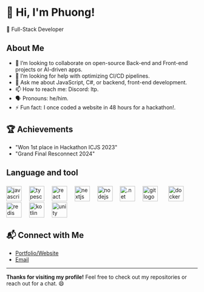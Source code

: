 
# 👋 Hi, I'm Phuong!
🚀 Full-Stack Developer

## About Me
- 👯 I’m looking to collaborate on open-source Back-end and Front-end projects or AI-driven apps.
- 🤔 I’m looking for help with optimizing CI/CD pipelines.
- 💬 Ask me about JavaScript, C#, or backend, front-end development.
- 📫 How to reach me: Discord: ltp.
- 🗣️ Pronouns: he/him.
- ⚡ Fun fact: I once coded a website in 48 hours for a hackathon!.

## 🏆 Achievements
- "Won 1st place in Hackathon ICJS 2023"
- "Grand Final Resconnect 2024"
###

<h2 align="left">Language and tool</h2>

###

<div align="left">
  <a href="https://developer.mozilla.org/en-US/docs/Web/JavaScript" target="_blank" rel="noopener noreferrer"><img src="https://cdn.jsdelivr.net/gh/devicons/devicon/icons/javascript/javascript-original.svg" height="40" alt="javascript logo"></a>
  <img width="12">
  <a href="https://www.typescriptlang.org/" target="_blank" rel="noopener noreferrer"><img src="https://cdn.jsdelivr.net/gh/devicons/devicon/icons/typescript/typescript-original.svg" height="40" alt="typescript logo"></a>
  <img width="12">
  <a href="https://react.dev/" target="_blank" rel="noopener noreferrer"><img src="https://cdn.jsdelivr.net/gh/devicons/devicon/icons/react/react-original.svg" height="40" alt="react logo"></a>
  <img width="12">
  <a href="https://nextjs.org/" target="_blank" rel="noopener noreferrer"><img src="https://cdn.jsdelivr.net/gh/devicons/devicon/icons/nextjs/nextjs-original.svg" height="40" alt="nextjs logo"></a>
  <img width="12">
  <a href="https://nodejs.org/" target="_blank" rel="noopener noreferrer"><img src="https://cdn.jsdelivr.net/gh/devicons/devicon/icons/nodejs/nodejs-original.svg" height="40" alt="nodejs logo"></a>
  <img width="12">
  <a href="https://dotnet.microsoft.com/" target="_blank" rel="noopener noreferrer"><img src="https://cdn.jsdelivr.net/gh/devicons/devicon/icons/dotnetcore/dotnetcore-original.svg" height="40" alt=".net logo"></a>
  <img width="12">
  <a href="https://git-scm.com/" target="_blank" rel="noopener noreferrer"><img src="https://cdn.jsdelivr.net/gh/devicons/devicon/icons/git/git-original.svg" height="40" alt="git logo"></a>
  <img width="12">
  <img src="https://cdn.jsdelivr.net/gh/devicons/devicon/icons/docker/docker-original.svg" height="40" alt="docker logo">
  <img width="12">
  <img src="https://cdn.jsdelivr.net/gh/devicons/devicon/icons/redis/redis-original.svg" height="40" alt="redis logo">
  <img width="12">
  <img src="https://cdn.jsdelivr.net/gh/devicons/devicon/icons/kotlin/kotlin-original.svg" height="40" alt="kotlin logo">
  <img width="12">
  <img src="https://cdn.jsdelivr.net/gh/devicons/devicon/icons/unity/unity-original.svg" height="40" alt="unity logo">
</div>

###
## 📬 Connect with Me
- [Portfolio/Website](https://your-website.com)
- [Email](mailto:lephuong14052004@gmail.com)

---

**Thanks for visiting my profile!** Feel free to check out my repositories or reach out for a chat. 😄
